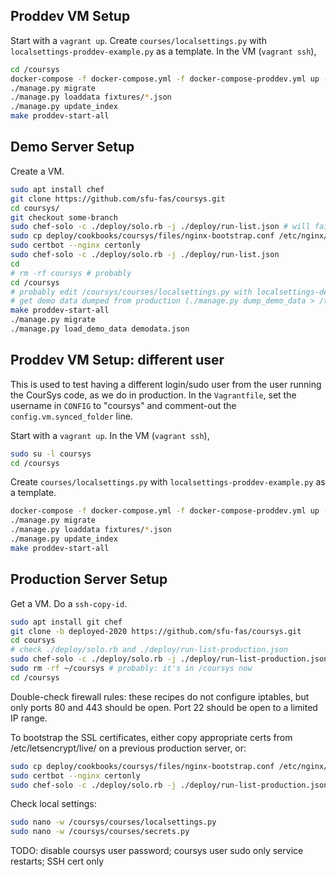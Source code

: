 ## Proddev VM Setup

Start with a `vagrant up`. Create `courses/localsettings.py` with `localsettings-proddev-example.py` as a template.
In the VM (`vagrant ssh`),
```sh
cd /coursys
docker-compose -f docker-compose.yml -f docker-compose-proddev.yml up -d
./manage.py migrate
./manage.py loaddata fixtures/*.json
./manage.py update_index
make proddev-start-all
```

## Demo Server Setup

Create a VM.
```sh
sudo apt install chef
git clone https://github.com/sfu-fas/coursys.git
cd coursys/
git checkout some-branch
sudo chef-solo -c ./deploy/solo.rb -j ./deploy/run-list.json # will fail at nginx step because of missing cert...
sudo cp deploy/cookbooks/coursys/files/nginx-bootstrap.conf /etc/nginx/sites-enabled/default
sudo certbot --nginx certonly
sudo chef-solo -c ./deploy/solo.rb -j ./deploy/run-list.json
cd
# rm -rf coursys # probably
cd /coursys
# probably edit /coursys/courses/localsettings.py with localsettings-demo-example.py as a template
# get demo data dumped from production (./manage.py dump_demo_data > /tmp/demodata.json)
make proddev-start-all
./manage.py migrate
./manage.py load_demo_data demodata.json 
```

## Proddev VM Setup: different user

This is used to test having a different login/sudo user from the user running the CourSys code, as we do in production. In the `Vagrantfile`, set the username in `CONFIG` to "coursys" and comment-out the `config.vm.synced_folder` line. 

Start with a `vagrant up`. In the VM (`vagrant ssh`),
```sh
sudo su -l coursys
cd /coursys
```

Create `courses/localsettings.py` with `localsettings-proddev-example.py` as a template.
```sh
docker-compose -f docker-compose.yml -f docker-compose-proddev.yml up -d
./manage.py migrate
./manage.py loaddata fixtures/*.json
./manage.py update_index
make proddev-start-all
```


## Production Server Setup

Get a VM. Do a `ssh-copy-id`.

```sh
sudo apt install git chef
git clone -b deployed-2020 https://github.com/sfu-fas/coursys.git
cd coursys
# check ./deploy/solo.rb and ./deploy/run-list-production.json
sudo chef-solo -c ./deploy/solo.rb -j ./deploy/run-list-production.json # will fail at nginx step because of missing cert...
sudo rm -rf ~/coursys # probably: it's in /coursys now 
cd /coursys
```

Double-check firewall rules: these recipes do not configure iptables, but only ports 80 and 443 should be open. Port 22 should be open to a limited IP range.

To bootstrap the SSL certificates, either copy appropriate certs from /etc/letsencrypt/live/ on a previous production server,
or:
```sh
sudo cp deploy/cookbooks/coursys/files/nginx-bootstrap.conf /etc/nginx/sites-enabled/default
sudo certbot --nginx certonly
sudo chef-solo -c ./deploy/solo.rb -j ./deploy/run-list-production.json
```

Check local settings:
```sh
sudo nano -w /coursys/courses/localsettings.py
sudo nano -w /coursys/courses/secrets.py
```

TODO: disable coursys user password; coursys user sudo only service restarts; SSH cert only